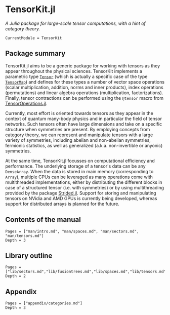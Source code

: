 # TensorKit.jl

*A Julia package for large-scale tensor computations, with a hint of category theory.*

```@meta
CurrentModule = TensorKit
```

## Package summary

TensorKit.jl aims to be a generic package for working with tensors as they appear throughout
the physical sciences. TensorKit implements a parametric type [`Tensor`](@ref) (which is
actually a specific case of the type [`TensorMap`](@ref)) and defines for these types a
number of vector space operations (scalar multiplication, addition, norms and inner
products), index operations (permutations) and linear algebra operations (multiplication,
factorizations). Finally, tensor contractions can be performed using the `@tensor` macro
from [TensorOperations.jl](https://github.com/QuantumKitHub/TensorOperations.jl).

Currently, most effort is oriented towards tensors as they appear in the context of quantum
many-body physics and in particular the field of tensor networks. Such tensors often have
large dimensions and take on a specific structure when symmetries are present. By employing
concepts from category theory, we can represent and manipulate tensors with a large
variety of symmetries, including abelian and non-abelian symmetries, fermionic statistics,
as well as generalized (a.k.a. non-invertible or anyonic) symmetries.

At the same time, TensorKit.jl focusses on computational efficiency and performance. The
underlying storage of a tensor's data can be any `DenseArray`. When the data is stored
in main memory (corresponding to `Array`), multiple CPUs can be leveraged as many
operations come with multithreaded implementations, either by distributing the different
blocks in case of a structured tensor (i.e. with symmetries) or by using multithreading
provided by the package [Strided.jl](https://github.com/Jutho/Strided.jl). Support for 
storing and manipulating tensors on NVidia and AMD GPUs is currently being developed,
whereas support for distributed arrays is planned for the future.

## Contents of the manual

```@contents
Pages = ["man/intro.md", "man/spaces.md", "man/sectors.md", "man/tensors.md"]
Depth = 3
```

## Library outline

```@contents
Pages = ["lib/sectors.md","lib/fusiontrees.md","lib/spaces.md","lib/tensors.md"]
Depth = 2
```

## Appendix

```@contents
Pages = ["appendix/categories.md"]
Depth = 3
```
